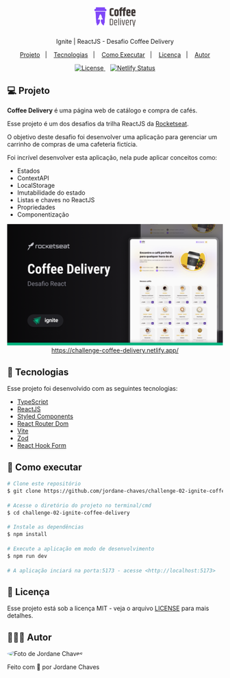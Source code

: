 <h1 align="center">
  <img
    src="./.github/coffee-delivery-logo.svg"
    width="96px"
  />
</h1>

<p align="center">Ignite | ReactJS - Desafio Coffee Delivery</p>

<p align="center">
  <a href="#-projeto">Projeto</a>&nbsp;&nbsp;&nbsp;|&nbsp;&nbsp;&nbsp;
  <a href="#-tecnologias">Tecnologias</a>&nbsp;&nbsp;&nbsp;|&nbsp;&nbsp;&nbsp;
  <a href="#-como-executar">Como Executar</a>&nbsp;&nbsp;&nbsp;|&nbsp;&nbsp;&nbsp;
  <a href="#-licença">Licença</a>&nbsp;&nbsp;&nbsp;|&nbsp;&nbsp;&nbsp;
  <a href="#-autor">Autor</a>
</p>

<p align="center">
  <a href="https://github.com/jordane-chaves/food-explorer-frontend/blob/main/LICENSE">
    <img alt="License" src="https://img.shields.io/static/v1?label=license&message=MIT&color=49AA26&labelColor=000000">
  </a>&nbsp;&nbsp;
  <a href="https://app.netlify.com/sites/challenge-coffee-delivery/deploys">
    <img alt="Netlify Status" src="https://api.netlify.com/api/v1/badges/408d5354-456b-4bf3-afbc-82062b264c0e/deploy-status">
  </a>
</p>

## 💻 Projeto

**Coffee Delivery** é uma página web de catálogo e compra de cafés.

Esse projeto é um dos desafios da trilha ReactJS da [Rocketseat](https://www.rocketseat.com.br/).

O objetivo deste desafio foi desenvolver uma aplicação para gerenciar um carrinho de compras de uma cafeteria fictícia.

Foi incrível desenvolver esta aplicação, nela pude aplicar conceitos como:

- Estados
- ContextAPI
- LocalStorage
- Imutabilidade do estado
- Listas e chaves no ReactJS
- Propriedades
- Componentização

<p align="center">
  <a href="https://challenge-coffee-delivery.netlify.app/">
    <img alt="Visualização da aplicação" src="./.github/preview.png" />
    <span>https://challenge-coffee-delivery.netlify.app/</span>
  </a>
</p>



## 🚀 Tecnologias

Esse projeto foi desenvolvido com as seguintes tecnologias:

- [TypeScript](https://www.typescriptlang.org/)
- [ReactJS](https://react.dev/)
- [Styled Components](https://styled-components.com/)
- [React Router Dom](https://reactrouter.com/)
- [Vite](https://vitejs.dev/)
- [Zod](https://zod.dev/)
- [React Hook Form](https://www.react-hook-form.com/)

## 🎲 Como executar

```bash
# Clone este repositório
$ git clone https://github.com/jordane-chaves/challenge-02-ignite-coffee-delivery

# Acesse o diretório do projeto no terminal/cmd
$ cd challenge-02-ignite-coffee-delivery

# Instale as dependências
$ npm install

# Execute a aplicação em modo de desenvolvimento
$ npm run dev

# A aplicação inciará na porta:5173 - acesse <http://localhost:5173>
```

## 📝 Licença

Esse projeto está sob a licença MIT - veja o arquivo [LICENSE](https://github.com/jordane-chaves/challenge-02-ignite-coffee-delivery/blob/main/LICENSE) para mais detalhes.

## 👨🏻‍💻 Autor

<img
  style="border-radius:50%;"
  src="https://avatars.githubusercontent.com/jordane-chaves"
  width="100px;"
  title="Foto de Jordane Chaves"
  alt="Foto de Jordane Chaves"
/>

Feito com 💜 por Jordane Chaves